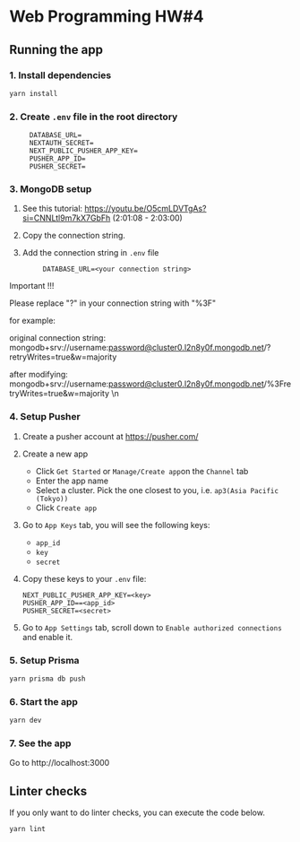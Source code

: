 # Web Programming HW#4

## Running the app

### 1. Install dependencies

```bash
yarn install
```

### 2. Create `.env` file in the root directory

   ```text
        DATABASE_URL=
        NEXTAUTH_SECRET=
        NEXT_PUBLIC_PUSHER_APP_KEY=
        PUSHER_APP_ID=
        PUSHER_SECRET=
   ```

### 3. MongoDB setup

1. See this tutorial: https://youtu.be/O5cmLDVTgAs?si=CNNLtl9m7kX7GbFh (2:01:08 - 2:03:00)
2. Copy the connection string.
3. Add the connection string in `.env` file

   ```text
        DATABASE_URL=<your connection string>
   ```

Important !!!

Please replace "?" in your connection string with "%3F" 

for example: 

original connection string:
mongodb+srv://username:password@cluster0.l2n8y0f.mongodb.net/?retryWrites=true&w=majority

after modifying:
mongodb+srv://username:password@cluster0.l2n8y0f.mongodb.net/%3FretryWrites=true&w=majority \n


### 4. Setup Pusher

1. Create a pusher account at https://pusher.com/

2.  Create a new app

    - Click `Get Started` or `Manage/Create app`on the `Channel` tab
    - Enter the app name
    - Select a cluster. Pick the one closest to you, i.e. `ap3(Asia Pacific (Tokyo))`
    - Click `Create app`

3.  Go to `App Keys` tab, you will see the following keys:

    - `app_id`
    - `key`
    - `secret`

4.  Copy these keys to your `.env` file:

    ```text
    NEXT_PUBLIC_PUSHER_APP_KEY=<key>
    PUSHER_APP_ID==<app_id>
    PUSHER_SECRET=<secret>
    ```

5.  Go to `App Settings` tab, scroll down to `Enable authorized connections` and enable it.

### 5. Setup Prisma

```bash
yarn prisma db push

```

### 6. Start the app

```bash
yarn dev
```

### 7. See the app

Go to http://localhost:3000

## Linter checks

If you only want to do linter checks, you can execute the code below.

```bash
yarn lint
```